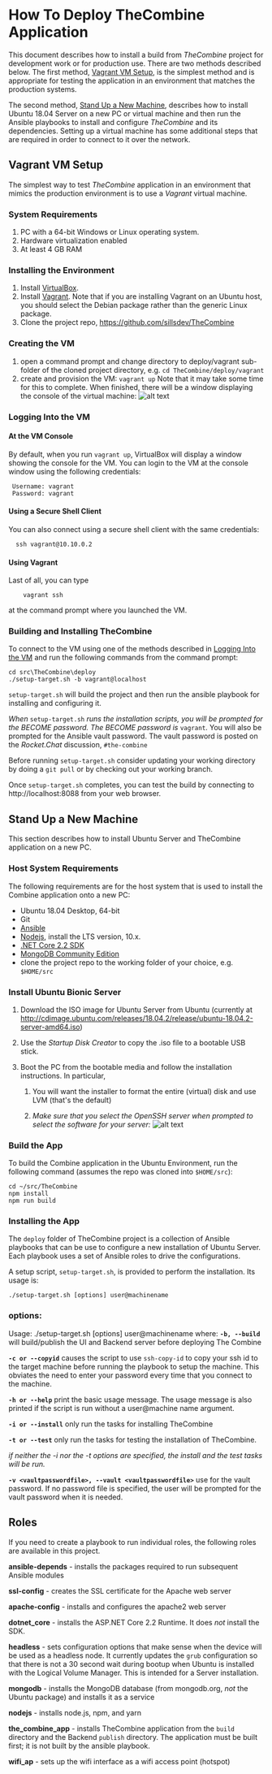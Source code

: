 # How To Deploy TheCombine Application

This document describes how to install a build from *TheCombine* project for
development work or for production use.  There are two methods described below.
The first method, [Vagrant VM Setup](#vagrant-vm-setup), is the simplest method
and is appropriate for testing the application in an environment that matches the
production systems.

The second method, [Stand Up a New Machine](#stand-up-a-new-machine), describes
how to install Ubuntu 18.04 Server on a new PC or virtual machine and then run
the Ansible playbooks to install and configure *TheCombine* and its dependencies.
Setting up a virtual machine has some additional steps that are required in order
to connect to it over the network.

## Vagrant VM Setup

The simplest way to test *TheCombine* application in an environment that mimics the production environment is to use a *Vagrant* virtual machine.

### System Requirements

  1. PC with a 64-bit Windows or Linux operating system.
  2. Hardware virtualization enabled
  3. At least 4 GB RAM

### Installing the Environment

  1. Install [VirtualBox](https://www.virtualbox.org/wiki/Downloads).
  2. Install [Vagrant](https://www.vagrantup.com/downloads.html).  Note that if you are installing Vagrant on an Ubuntu host, you should select the Debian package rather than the generic Linux package.
  3. Clone the project repo, https://github.com/sillsdev/TheCombine

### Creating the VM

  1. open a command prompt and change directory to deploy/vagrant sub-folder of the cloned project directory, e.g.
    ```
    cd TheCombine/deploy/vagrant
    ```
  1. create and provision the VM:
    ```
    vagrant up
    ```
    Note that it may take some time for this to complete.  When finished, there will be a window displaying the console of the virtual machine:
    ![alt text](images/vm-console.png "Ubuntu Server Virtual Machine Console")

### Logging Into the VM

#### At the VM Console

By default, when you run ```vagrant up```, VirtualBox will display a window showing the console for the VM.
You can login to the VM at the console window using the following credentials:

     Username: vagrant
     Password: vagrant

#### Using a Secure Shell Client

You can also connect using a secure shell client with the same credentials:
```
  ssh vagrant@10.10.0.2
```

#### Using Vagrant

Last of all, you can type
```
    vagrant ssh
```
at the command prompt where you launched the VM.

### Building and Installing TheCombine

To connect to the VM using one of the methods described in [Logging Into the VM](#logging-into-the-vm) and run the following commands from the command prompt:
```
cd src\TheCombine\deploy
./setup-target.sh -b vagrant@localhost
```
`setup-target.sh` will build the project and then run the ansible playbook for installing and configuring it.

*When* `setup-target.sh` *runs the installation scripts, you will be prompted for the BECOME password.  The BECOME password is* ```vagrant```.  You will also be prompted for the Ansible vault password.  The vault password is posted on the *Rocket.Chat* discussion, `#the-combine`

Before running `setup-target.sh` consider updating your working directory by doing a ```git pull``` or by checking out your working branch.

Once `setup-target.sh` completes, you can test the build by connecting to http://localhost:8088 from your web browser.

## Stand Up a New Machine

This section describes how to install Ubuntu Server and TheCombine application on a new PC.

### Host System Requirements

The following requirements are for the host system that is used to install the Combine application onto a new PC:
  * Ubuntu 18.04 Desktop, 64-bit
  * Git
  * [Ansible](https://docs.ansible.com/ansible/latest/installation_guide/intro_installation.html#latest-releases-via-apt-ubuntu)
  * [Nodejs](https://github.com/nodesource/distributions/blob/master/README.md#debinstall), install the LTS version, 10.x.
  * [.NET Core 2.2 SDK](https://dotnet.microsoft.com/download/linux-package-manager/ubuntu18-04/sdk-2.2.300)
  * [MongoDB Community Edition](https://docs.mongodb.com/manual/tutorial/install-mongodb-on-ubuntu/)
  * clone the project repo to the working folder of your choice, e.g. ```$HOME/src```

### Install Ubuntu Bionic Server

  1. Download the ISO image for Ubuntu Server from Ubuntu (currently at http://cdimage.ubuntu.com/releases/18.04.2/release/ubuntu-18.04.2-server-amd64.iso)

  1. Use the *Startup Disk Creator* to copy the .iso file to a bootable USB stick.

  1. Boot the PC from the bootable media and follow the installation instructions.  In particular,
     1. You will want the installer to format the entire (virtual) disk and use LVM (that's the default)

     1. *Make sure that you select the OpenSSH server when prompted to select the software for your server:*
  ![alt text](images/ubuntu-software-selection.png "Ubuntu Server Software Selection")

### Build the App

To build the Combine application in the Ubuntu Environment, run the following command (assumes the repo was cloned into ```$HOME/src```):
```
cd ~/src/TheCombine
npm install
npm run build
```

### Installing the App

The ```deploy``` folder of TheCombine project is a collection of Ansible playbooks that can be use to configure a new installation of Ubuntu Server.  Each playbook uses a set of Ansible roles to drive the configurations.

A setup script, ```setup-target.sh```, is provided to perform the installation.  Its usage is:
```
./setup-target.sh [options] user@machinename
```

### options:
Usage: ./setup-target.sh [options] user@machinename
 where:
**`-b, --build`** will build/publish the UI and Backend server before deploying The Combine

**```-c or --copyid```** causes the script to use ```ssh-copy-id``` to copy your ssh id to the target machine before running the playbook to setup the machine.  This obviates the need to enter your password every time that you connect to the machine.

**```-h or --help```** print the basic usage message.  The usage message is also printed if the script is run without a user@machine name argument.

**```-i or --install```** only run the tasks for installing TheCombine

**```-t or --test```**  only run the tasks for testing the installation of TheCombine.

*if neither the -i nor the -t options are specified, the install and the test tasks will be run.*

**`-v <vaultpasswordfile>, --vault <vaultpasswordfile>`** use <vaultpasswordfile> for the vault password. If no password file is specified, the user will be prompted for the vault password when it is needed.

## Roles

If you need to create a playbook to run individual roles, the following roles are available in this project.

  **ansible-depends** - installs the packages required to run subsequent Ansible
  modules

  **ssl-config** - creates the SSL certificate for the Apache web server

  **apache-config** - installs and configures the apache2 web server

  **dotnet_core** - installs the ASP.NET Core 2.2 Runtime.  It does *not* install the SDK.

  **headless** - sets configuration options that make sense when the device will be used as a headless node.  It currently updates the ```grub``` configuration so that there is not a 30 second wait during bootup when Ubuntu is installed with the Logical Volume Manager.  This is intended for a Server installation.

  **mongodb** - installs the MongoDB database (from mongodb.org, *not* the Ubuntu package) and installs it as a service

  **nodejs** - installs node.js, npm, and yarn

  **the_combine_app** - installs TheCombine application from the ```build``` directory and the Backend `publish` directory.  The application must be built first; it is not built by the ansible playbook.

  **wifi_ap** - sets up the wifi interface as a wifi access point (hotspot)
